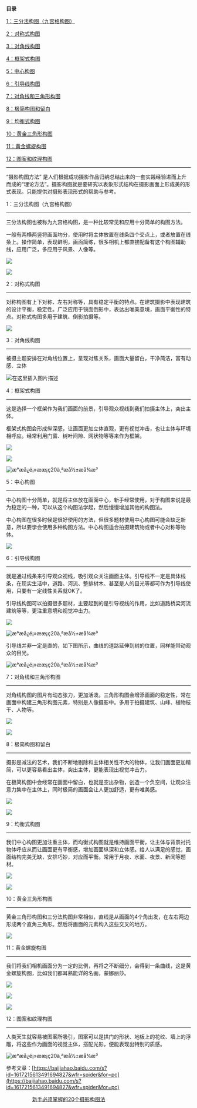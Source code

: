 **目录**

[1：三分法构图（九宫格构图）](#t0)

[2：对称式构图](#t1)

[3：对角线构图](#t2)

[4：框架式构图](#t3)

[5：中心构图](#t4)

[6：引导线构图](#t5)

[7：对角线和三角形构图](#t6)

[8：极简构图和留白](#t7)

[9：均衡式构图](#t8)

[10：黄金三角形构图](#t9)

[11：黄金螺旋构图](#t10)

[12：图案和纹理构图](#t11)

* * *

“摄影构图方法” 是人们根据成功摄影作品归纳总结出来的一套实践经验进而上升而成的“理论方法”。摄影构图就是要研究以表象形式结构在摄影画面上形成美的形式表现。只能提供对摄影表现形式的帮助与参考。

1：三分法构图（九宫格构图）
--------------

三分法构图也被称为九宫格构图，是一种比较常见和应用十分简单的构图方法。

一般有两横两竖将画面均分，使用时将主体放置在线条四个交点上，或者放置在线条上。操作简单，表现鲜明，画面简练，很多相机上都直接配备有这个构图辅助线，应用广泛，多应用于风景、人像等。

![](https://imgconvert.csdnimg.cn/aHR0cHM6Ly9zczAuYmFpZHUuY29tLzZPTldzamlwMFFJWjh0eWhucS9pdC91PTEzOTI5NDkyMTIsMTM2NzIxNjc5OCZmbT0xNzMmYXBwPTQ5JmY9SlBFRw?x-oss-process=image/format,png)

![](https://imgconvert.csdnimg.cn/aHR0cHM6Ly9zczEuYmFpZHUuY29tLzZPTlhzamlwMFFJWjh0eWhucS9pdC91PTMyNTEwNzU4MDAsMzk5NTA0NDI3NiZmbT0xNzMmYXBwPTQ5JmY9SlBFRw?x-oss-process=image/format,png)

2：对称式构图
-------

对称构图有上下对称、左右对称等，具有稳定平衡的特点。在建筑摄影中表现建筑的设计平衡，稳定性。广泛应用于镜面倒影中，表达出唯美意境，画面平衡性的特点。对称式构图多用于建筑、倒影拍摄等。

![](https://imgconvert.csdnimg.cn/aHR0cHM6Ly9zczEuYmFpZHUuY29tLzZPTlhzamlwMFFJWjh0eWhucS9pdC91PTU1NjAyMTY0MiwzMjM2MTE3NjQ2JmZtPTE3MyZhcHA9NDkmZj1KUEVH?x-oss-process=image/format,png)

3：对角线构图
-------

被摄主题安排在对角线位置上，呈现对焦关系，画面大量留白，干净简洁，富有动感、立体

![在这里插入图片描述](https://img-blog.csdnimg.cn/20200102100457531.png?x-oss-process=image/watermark,type_ZmFuZ3poZW5naGVpdGk,shadow_10,text_aHR0cHM6Ly9ibG9nLmNzZG4ubmV0L3dlaXhpbl80MzYwNjI0MQ==,size_16,color_FFFFFF,t_70)

4：框架式构图
-------

这是选择一个框架作为我们画面的前景，引导观众视线到我们拍摄主体上，突出主体。

框架式构图会形成纵深感，让画面更加立体直观，更有视觉冲击，也让主体与环境相呼应。经常利用门窗、树叶间隙、网状物等等来作为框架。

![](https://imgconvert.csdnimg.cn/aHR0cHM6Ly9zczAuYmFpZHUuY29tLzZPTldzamlwMFFJWjh0eWhucS9pdC91PTIxMDYyNjk2MTksODU0MzUwMTc1JmZtPTE3MyZhcHA9NDkmZj1KUEVH?x-oss-process=image/format,png)

![](https://imgconvert.csdnimg.cn/aHR0cHM6Ly9zczEuYmFpZHUuY29tLzZPTlhzamlwMFFJWjh0eWhucS9pdC91PTExMjIzNzM4MjgsMzgyNzcwNDgzMSZmbT0xNzMmYXBwPTQ5JmY9SlBFRw?x-oss-process=image/format,png)

![æ°æå¿é¡»ææ¡ç20ä¸ªæå½±æå¾æ³](https://imgconvert.csdnimg.cn/aHR0cDovL2ltZy5mc2J1cy5jb20vd3AtY29udGVudC91cGxvYWRzLzIwMTYvMTAvMDI0NzU3a0dQLmpwZw?x-oss-process=image/format,png)

5：中心构图
------

中心构图十分简单，就是将主体放在画面中心，新手经常使用，对于构图来说是最为稳定的一种，可以从这个构图法学起，然后慢慢增加其他的构图法。

中心构图在很多时候是很好使用的方法，但很多题材使用中心构图可能会缺乏新意，所以要学会使用多种构图方法。中心构图适合拍摄建筑物或者中心对称等物体。

![](https://imgconvert.csdnimg.cn/aHR0cHM6Ly9zczAuYmFpZHUuY29tLzZPTldzamlwMFFJWjh0eWhucS9pdC91PTIyMjA2MzI5OTEsMjgxMzExNjk2MiZmbT0xNzMmYXBwPTQ5JmY9SlBFRw?x-oss-process=image/format,png)

6：引导线构图
-------

就是通过线条来引导观众视线，吸引观众关注画面主体。引导线不一定是具体线条，在现实生活中，道路、河流、整排树木、甚至是人的目光等都可作为引导线使用，只要有一定线性关系就OK了。

引导线构图可以拍摄很多题材，主要起到的是引导视线的作用，比如道路桥梁河流建筑等等，更注重意境和视觉冲击力。

![](https://imgconvert.csdnimg.cn/aHR0cHM6Ly9zczAuYmFpZHUuY29tLzZPTldzamlwMFFJWjh0eWhucS9pdC91PTExODE3OTMxODAsMTY5MDI1ODI2NyZmbT0xNzMmYXBwPTQ5JmY9SlBFRw?x-oss-process=image/format,png)

![æ°æå¿é¡»ææ¡ç20ä¸ªæå½±æå¾æ³](https://imgconvert.csdnimg.cn/aHR0cDovL2ltZy5mc2J1cy5jb20vd3AtY29udGVudC91cGxvYWRzLzIwMTYvMTAvMDI0ODAwSWV0LmpwZw?x-oss-process=image/format,png)

引导线并非一定是直的，如下图所示，曲线的道路延伸到树的位置，同样能带动观众的目光。

![æ°æå¿é¡»ææ¡ç20ä¸ªæå½±æå¾æ³](https://imgconvert.csdnimg.cn/aHR0cDovL2ltZy5mc2J1cy5jb20vd3AtY29udGVudC91cGxvYWRzLzIwMTYvMTAvMDI0ODAxeHY1LmpwZw?x-oss-process=image/format,png)

7：对角线和三角形构图
-----------

对角线构图的图片有动态张力，更加活泼。三角形构图会增添画面的稳定性，常在画面中构建三角形构图元素，特别是人像摄影中。多用于拍摄建筑、山峰、植物枝干、人物等。

![](https://imgconvert.csdnimg.cn/aHR0cHM6Ly9zczIuYmFpZHUuY29tLzZPTllzamlwMFFJWjh0eWhucS9pdC91PTI4NTU3MjQ3NDAsMjk4NDI0Mzk2MyZmbT0xNzMmYXBwPTQ5JmY9SlBFRw?x-oss-process=image/format,png)

![](https://imgconvert.csdnimg.cn/aHR0cHM6Ly9zczIuYmFpZHUuY29tLzZPTllzamlwMFFJWjh0eWhucS9pdC91PTY2NjI4NzU3OSwzMDYyMTM0ODkzJmZtPTE3MyZhcHA9NDkmZj1KUEVH?x-oss-process=image/format,png)

8：极简构图和留白
---------

摄影是减法的艺术，我们不断地剔除和主体相关性不大的物体，让我们画面更加精简，可以更容易看出主体，突出主体，更能表现出视觉冲击力。

在极简构图中会经常在画面中留白，也就是空出杂物，创造一个负空间，让观众注意力集中在主体上，同时极简的画面会让人更加舒适，更有唯美感。

![](https://imgconvert.csdnimg.cn/aHR0cHM6Ly9zczAuYmFpZHUuY29tLzZPTldzamlwMFFJWjh0eWhucS9pdC91PTE5NTE4Nzk5MTQsMzU3MTQzNjE5NiZmbT0xNzMmYXBwPTQ5JmY9SlBFRw?x-oss-process=image/format,png)

![](https://imgconvert.csdnimg.cn/aHR0cHM6Ly9zczIuYmFpZHUuY29tLzZPTllzamlwMFFJWjh0eWhucS9pdC91PTI5ODc4NjQxOTIsMzY4NDcyMTk5NSZmbT0xNzMmYXBwPTQ5JmY9SlBFRw?x-oss-process=image/format,png)

9：均衡式构图
-------

我们中心构图更加注重主体，而均衡式构图就是维持画面平衡，让主体与背景衬托物体呼应从而让画面更有平衡感，增加画面纵深和立体感。给人以满足的感觉，画面结构完美无缺，安排巧妙，对应而平衡。常用于月夜、水面、夜景、新闻等题材。

![](https://imgconvert.csdnimg.cn/aHR0cHM6Ly9zczEuYmFpZHUuY29tLzZPTlhzamlwMFFJWjh0eWhucS9pdC91PTEzMzgxNTg1MywyNzUwMzYxOTUxJmZtPTE3MyZhcHA9NDkmZj1KUEVH?x-oss-process=image/format,png)

![](https://imgconvert.csdnimg.cn/aHR0cHM6Ly9zczIuYmFpZHUuY29tLzZPTllzamlwMFFJWjh0eWhucS9pdC91PTM2MDQxMzg0ODEsNTU0MzQwMTUmZm09MTczJmFwcD00OSZmPUpQRUc?x-oss-process=image/format,png)

10：黄金三角形构图
----------

黄金三角形构图和三分法构图非常相似，直线是从画面的4个角出发，在左右两边形成两个直角三角形。然后将画面的元素构入这些交叉的地方。

![](https://imgconvert.csdnimg.cn/aHR0cHM6Ly9zczEuYmFpZHUuY29tLzZPTlhzamlwMFFJWjh0eWhucS9pdC91PTIyMzI1MjYzOTAsNjM5MDQ5MjAxJmZtPTE3MyZhcHA9NDkmZj1KUEVH?x-oss-process=image/format,png)

11：黄金螺旋构图
---------

我们将我们相机画面分为一定的比例，再将之不断细分，会得到一条曲线，这是黄金螺旋构图，比如我们都耳熟能详的名画，蒙娜丽莎。

![](https://imgconvert.csdnimg.cn/aHR0cHM6Ly9zczEuYmFpZHUuY29tLzZPTlhzamlwMFFJWjh0eWhucS9pdC91PTE1MTA5OTc3NjEsMTI5MzUwMTMzOSZmbT0xNzMmYXBwPTQ5JmY9SlBFRw?x-oss-process=image/format,png)

![](https://imgconvert.csdnimg.cn/aHR0cHM6Ly9zczAuYmFpZHUuY29tLzZPTldzamlwMFFJWjh0eWhucS9pdC91PTMyMDQ3ODcyODcsMTY4Mzc4MTMwNSZmbT0xNzMmYXBwPTQ5JmY9SlBFRw?x-oss-process=image/format,png)

![](https://imgconvert.csdnimg.cn/aHR0cHM6Ly9zczEuYmFpZHUuY29tLzZPTlhzamlwMFFJWjh0eWhucS9pdC91PTExNTkyMjIxNjUsMjU5NTM0NTc5MSZmbT0xNzMmYXBwPTQ5JmY9SlBFRw?x-oss-process=image/format,png)

12：图案和纹理构图
----------

人类天生就容易被图案所吸引，图案可以是拱门的形状、地板上的花纹、墙上的浮雕，将这些作为画面的视觉主体，搭配光影，便能表现出特别的质感。

![æ°æå¿é¡»ææ¡ç20ä¸ªæå½±æå¾æ³](https://imgconvert.csdnimg.cn/aHR0cDovL2ltZy5mc2J1cy5jb20vd3AtY29udGVudC91cGxvYWRzLzIwMTYvMTAvMDI0ODEwR0Y1LmpwZw?x-oss-process=image/format,png)

参考文章：[https://baijiahao.baidu.com/s?id=1617215613491694827&wfr=spider&for=pc](https://baijiahao.baidu.com/s?id=1617215613491694827&wfr=spider&for=pc)

                  [新手必须掌握的20个摄影构图法](http://www.fsbus.com/sheyingjiaocheng/23163.html)